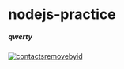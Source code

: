 # nodejs-practice

<!-- qwerty -->

##### qwerty

<a href="https://ibb.co/T2vgyB6"><img src="https://i.ibb.co/8sK7kDq/contactsremovebyid.jpg" alt="contactsremovebyid" border="0"></a>

